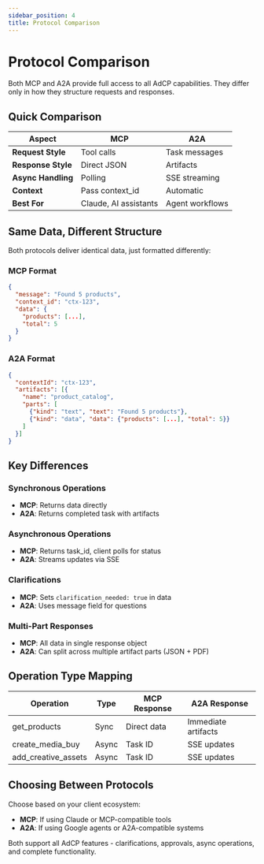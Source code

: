 ```yaml
---
sidebar_position: 4
title: Protocol Comparison
---
```


# Protocol Comparison

Both MCP and A2A provide full access to all AdCP capabilities. They differ only in how they structure requests and responses.

## Quick Comparison

| Aspect | MCP | A2A |
|--------|-----|-----|
| **Request Style** | Tool calls | Task messages |
| **Response Style** | Direct JSON | Artifacts |
| **Async Handling** | Polling | SSE streaming |
| **Context** | Pass context_id | Automatic |
| **Best For** | Claude, AI assistants | Agent workflows |

## Same Data, Different Structure

Both protocols deliver identical data, just formatted differently:

### MCP Format
```json
{
  "message": "Found 5 products",
  "context_id": "ctx-123",
  "data": {
    "products": [...],
    "total": 5
  }
}
```

### A2A Format
```json
{
  "contextId": "ctx-123",
  "artifacts": [{
    "name": "product_catalog",
    "parts": [
      {"kind": "text", "text": "Found 5 products"},
      {"kind": "data", "data": {"products": [...], "total": 5}}
    ]
  }]
}
```

## Key Differences

### Synchronous Operations
- **MCP**: Returns data directly
- **A2A**: Returns completed task with artifacts

### Asynchronous Operations  
- **MCP**: Returns task_id, client polls for status
- **A2A**: Streams updates via SSE

### Clarifications
- **MCP**: Sets `clarification_needed: true` in data
- **A2A**: Uses message field for questions

### Multi-Part Responses
- **MCP**: All data in single response object
- **A2A**: Can split across multiple artifact parts (JSON + PDF)

## Operation Type Mapping

| Operation | Type | MCP Response | A2A Response |
|-----------|------|--------------|--------------|
| get_products | Sync | Direct data | Immediate artifacts |
| create_media_buy | Async | Task ID | SSE updates |
| add_creative_assets | Async | Task ID | SSE updates |

## Choosing Between Protocols

Choose based on your client ecosystem:
- **MCP**: If using Claude or MCP-compatible tools
- **A2A**: If using Google agents or A2A-compatible systems

Both support all AdCP features - clarifications, approvals, async operations, and complete functionality.